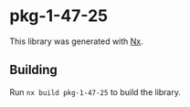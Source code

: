 # pkg-1-47-25

This library was generated with [Nx](https://nx.dev).

## Building

Run `nx build pkg-1-47-25` to build the library.
